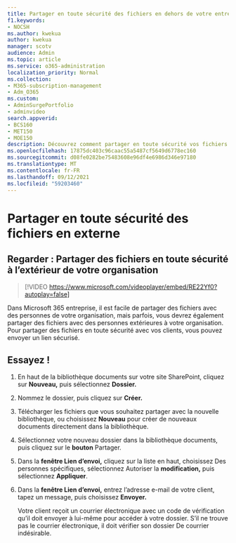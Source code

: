 ```yaml
---
title: Partager en toute sécurité des fichiers en dehors de votre entreprise
f1.keywords:
- NOCSH
ms.author: kwekua
author: kwekua
manager: scotv
audience: Admin
ms.topic: article
ms.service: o365-administration
localization_priority: Normal
ms.collection:
- M365-subscription-management
- Adm_O365
ms.custom:
- AdminSurgePortfolio
- adminvideo
search.appverid:
- BCS160
- MET150
- MOE150
description: Découvrez comment partager en toute sécurité vos fichiers d’entreprise avec des personnes extérieures à votre organisation avec un lien sécurisé.
ms.openlocfilehash: 17875dc403c96caac55a5487cf5649d6778ec160
ms.sourcegitcommit: d08fe0282be75483608e96df4e6986d346e97180
ms.translationtype: MT
ms.contentlocale: fr-FR
ms.lasthandoff: 09/12/2021
ms.locfileid: "59203460"
---
```

# <a name="securely-share-files-externally"></a>Partager en toute sécurité des fichiers en externe

## <a name="watch-securely-share-files-outside-your-organization"></a>Regarder : Partager des fichiers en toute sécurité à l’extérieur de votre organisation

> [!VIDEO https://www.microsoft.com/videoplayer/embed/RE22Yf0?autoplay=false]

Dans Microsoft 365 entreprise, il est facile de partager des fichiers avec des personnes de votre organisation, mais parfois, vous devrez également partager des fichiers avec des personnes extérieures à votre organisation. Pour partager des fichiers en toute sécurité avec vos clients, vous pouvez envoyer un lien sécurisé.

## <a name="try-it"></a>Essayez !

1. En haut de la bibliothèque documents sur votre site SharePoint, cliquez sur **Nouveau,** puis sélectionnez **Dossier.**
1. Nommez le dossier, puis cliquez sur **Créer.**
1. Télécharger les fichiers que vous souhaitez partager avec la nouvelle bibliothèque, ou choisissez **Nouveau** pour créer de nouveaux documents directement dans la bibliothèque.
1. Sélectionnez votre nouveau dossier dans la bibliothèque documents, puis cliquez sur le **bouton** Partager.
1. Dans la **fenêtre Lien d’envoi,** cliquez sur la liste en haut, choisissez Des personnes spécifiques, sélectionnez Autoriser la **modification,** puis sélectionnez **Appliquer**. 
1. Dans la **fenêtre Lien d’envoi,** entrez l’adresse e-mail de votre client, tapez un message, puis choisissez **Envoyer.**

    Votre client reçoit un courrier électronique avec un code de vérification qu’il doit envoyer à lui-même pour accéder à votre dossier. S’il ne trouve pas le courrier électronique, il doit vérifier son dossier De courrier indésirable.
